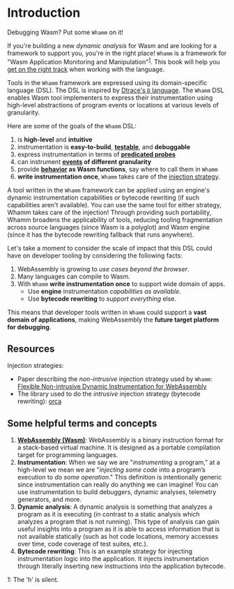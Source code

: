# Introduction

Debugging Wasm? Put some `Whamm` on it!

If you're building a new _dynamic analysis_ for Wasm and are looking for a framework to support you, you're in the right place!
`Whamm` is a framework for "Wasm Application Monitoring and Manipulation"<sup>[1](#silent_h)</sup>.
This book will help you [get on the right track](intro/getting_started.md) when working with the language.

Tools in the `Whamm` framework are expressed using its domain-specific language (DSL).
The DSL is inspired by [Dtrace's `D` language](https://illumos.org/books/dtrace).
The `Whamm` DSL enables Wasm tool implementers to express their instrumentation using high-level abstractions of program events or locations at various levels of granularity.

Here are some of the goals of the `Whamm` DSL:
1. is **high-level** and **intuitive**
2. instrumentation is **easy-to-build**, [**testable**](intro/testing.md), and **debuggable**
3. express instrumentation in terms of [**predicated probes**](intro/language.md)
4. can instrument **[events](intro/events.md) of different granularity**
5. provide **[behavior](intro/libraries.md) as Wasm functions**, say where to call them in `Whamm`
6. **write instrumentation once**, `Whamm` takes care of the [injection strategy](intro/injection_strategies.md).

A tool written in the `Whamm` framework can be applied using an engine's dynamic instrumentation capabilities or bytecode rewriting (if such capabilities aren't available).
You can use the same tool for either strategy, Whamm takes care of the injection!
Through providing such portability, Whamm broadens the applicability of tools, reducing tooling fragmentation across source languages (since Wasm is a polyglot) and Wasm engine (since it has the bytecode rewriting fallback that runs anywhere).

Let's take a moment to consider the scale of impact that this DSL could have on developer tooling by considering the following facts:
1. WebAssembly is growing to _use cases beyond the browser_.
2. Many languages can compile to Wasm. 
3. With `Whamm` **write instrumentation once** to support wide domain of apps.
   - Use **engine** instrumentation _capabilities as available_.
   - Use **bytecode rewriting** to _support everything_ else.

This means that developer tools written in `Whamm` could support a **vast domain of applications**, making WebAssembly the **future target platform for debugging**.

## Resources ##

Injection strategies:
- Paper describing the _non-intrusive_ injection strategy used by `Whamm`: [Flexible Non-intrusive Dynamic Instrumentation for WebAssembly](https://dl.acm.org/doi/10.1145/3620666.3651338)
- The library used to do the _intrusive_ injection strategy (bytecode rewriting): [orca](https://github.com/thesuhas/orca)

## Some helpful terms and concepts ##

1. **[WebAssembly (Wasm)](https://webassembly.org/)**:
   WebAssembly is a binary instruction format for a stack-based virtual machine.
   It is designed as a portable compilation target for programming languages.
2. **Instrumentation**:
   When we say we are "_instrumenting_ a program," at a high-level we mean we are "_injecting some code_ into a program’s execution to _do some operation_."
   This definition is intentionally generic since instrumentation can really do anything we can imagine!
   You can use instrumentation to build debuggers, dynamic analyses, telemetry generators, and more.
3. **Dynamic analysis**:
   A dynamic analysis is something that analyzes a program as it is executing (in contrast to a static analysis which analyzes a program that is not running).
   This type of analysis can gain useful insights into a program as it is able to access information that is not available statically (such as hot code locations, memory accesses over time, code coverage of test suites, etc.).
4. **Bytecode rewriting**:
   This is an example strategy for injecting instrumentation logic into the application.
   It injects instrumentation through literally inserting new instructions into the application bytecode.

<a name="silent_h">1</a>: The 'h' is silent.
 
